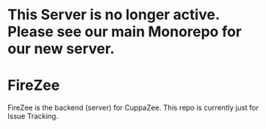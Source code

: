 # This Server is no longer active. Please see our main Monorepo for our new server.

# FireZee
FireZee is the backend (server) for CuppaZee. This repo is currently just for Issue Tracking.
